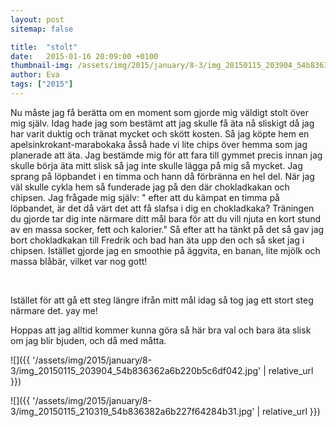 ```yaml
---
layout: post
sitemap: false

title:  "stolt"
date:   2015-01-16 20:09:00 +0100
thumbnail-img: /assets/img/2015/january/8-3/img_20150115_203904_54b836362a6b220b5c6df042.jpg
author: Eva
tags: ["2015"]
---
```


Nu måste jag få berätta om en moment som gjorde mig väldigt stolt över mig själv. Idag hade jag som bestämt att jag skulle få äta nå sliskigt då jag har varit duktig och tränat mycket och skött kosten. Så jag köpte hem en apelsinkrokant-marabokaka åsså hade vi lite chips över hemma som jag planerade att äta. Jag bestämde mig för att fara till gymmet precis innan jag skulle börja äta mitt slisk så jag inte skulle lägga på mig så mycket. Jag sprang på löpbandet i en timma och hann då förbränna en hel del. När jag väl skulle cykla hem så funderade jag på den där chokladkakan och chipsen. Jag frågade mig själv: " efter att du kämpat en timma på löpbandet, är det då värt det att få slafsa i dig en chokladkaka? Träningen du gjorde tar dig inte närmare ditt mål bara för att du vill njuta en kort stund av en massa socker, fett och kalorier." Så efter att ha tänkt på det så gav jag bort chokladkakan till Fredrik och bad han äta upp den och så sket jag i chipsen. Istället gjorde jag en smoothie på äggvita, en banan, lite mjölk och massa blåbär, vilket var nog gott!




 




Istället för att gå ett steg längre ifrån mitt mål idag så tog jag ett stort steg närmare det. yay me! 

Hoppas att jag alltid kommer kunna göra så här bra val och bara äta slisk om jag blir bjuden, och då med måtta.

![]({{ '/assets/img/2015/january/8-3/img_20150115_203904_54b836362a6b220b5c6df042.jpg'  | relative_url }})

![]({{ '/assets/img/2015/january/8-3/img_20150115_210319_54b836382a6b227f64284b31.jpg'  | relative_url }})

